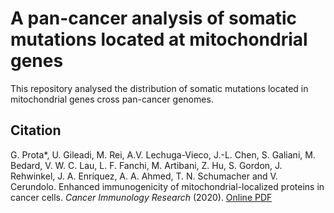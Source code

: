 # A pan-cancer analysis of somatic mutations located at mitochondrial genes

This repository analysed the distribution of somatic mutations located in mitochondrial genes cross pan-cancer genomes.


## Citation

G. Prota*, U. Gileadi, M. Rei, A.V. Lechuga-Vieco, J.-L. Chen, S. Galiani, M. Bedard, V. W. C. Lau, L. F. Fanchi, M. Artibani, Z. Hu, S. Gordon, J. Rehwinkel, J. A. Enríquez, A. A. Ahmed, T. N. Schumacher and V. Cerundolo. Enhanced immunogenicity of mitochondrial-localized proteins in cancer cells. *Cancer Immunology Research* (2020). [Online PDF](https://cancerimmunolres.aacrjournals.org/content/canimm/early/2020/03/19/2326-6066.CIR-19-0467.full.pdf)


